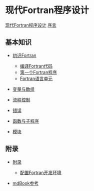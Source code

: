 # 现代Fortran程序设计

[现代Fortran程序设计](title-page.md)
[序言](preface.md)

<!--
## 新手村任务

- [新手村任务](./新手村任务/README.md)
  - [查找两者之间最大的数](./新手村任务/task1.md)
  - [计算10的阶乘](./新手村任务/task2.md)
  - [根据半径求一个圆的面积](新手村任务/task3.md)
-->

## 基本知识

- [初识Fortran](ch01-00-getting-started.md)
  - [编译Fortran代码]()
  - [第一个Fortran程序](ch02-00-first-fortran.md)
  - [Fortran语言单元](ch02-01-program-unit.md)

- [变量与数组]()
- [流程控制]()
- [错误]()
- [函数与子程序]()
- [模块]()

## 附录
- [附录]()
  - [配置Fortran开发环境]()

- [mdBook参考](mdbook-cheat-sheet.md)
